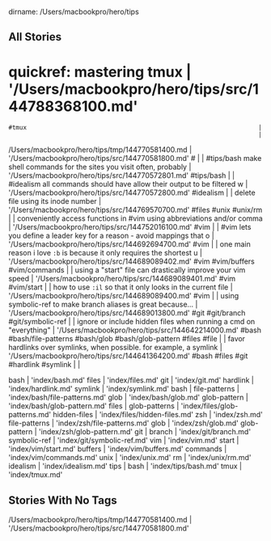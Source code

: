 dirname: /Users/macbookpro/hero/tips


All Stories
-----------

  # quickref: mastering tmux                                             | '/Users/macbookpro/hero/tips/src/144788368100.md'
    #tmux                                                                |
                                                                         |
  /Users/macbookpro/hero/tips/tmp/144770581400.md                        | '/Users/macbookpro/hero/tips/src/144770581800.md'
    #                                                                    |
                                                                         |
  #tips/bash make shell commands for the sites you visit often, probably | '/Users/macbookpro/hero/tips/src/144770572801.md'
    #tips/bash                                                           |
                                                                         |
  #idealism all commands should have allow their output to be filtered w | '/Users/macbookpro/hero/tips/src/144770572800.md'
    #idealism                                                            |
                                                                         |
  delete file using its inode number                                     | '/Users/macbookpro/hero/tips/src/144769570700.md'
    #files #unix #unix/rm                                                |
                                                                         |
  conveniently access functions in #vim using abbreviations and/or comma | '/Users/macbookpro/hero/tips/src/144752016100.md'
    #vim                                                                 |
                                                                         |
  #vim lets you define a leader key for a reason - avoid mappings that o | '/Users/macbookpro/hero/tips/src/144692694700.md'
    #vim                                                                 |
                                                                         |
  one main reason i love `:b` is because it only requires the shortest u | '/Users/macbookpro/hero/tips/src/144689089402.md'
    #vim #vim/buffers #vim/commands                                      |
                                                                         |
  using a "start" file can drastically improve your vim speed            | '/Users/macbookpro/hero/tips/src/144689089401.md'
    #vim #vim/start                                                      |
                                                                         |
  how to use `:il` so that it only looks in the current file             | '/Users/macbookpro/hero/tips/src/144689089400.md'
    #vim                                                                 |
                                                                         |
  using symbolic-ref to make branch aliases is great because...          | '/Users/macbookpro/hero/tips/src/144689013800.md'
    #git #git/branch #git/symbolic-ref                                   |
                                                                         |
  ignore or include hidden files when running a cmd on "everything"      | '/Users/macbookpro/hero/tips/src/144642214000.md'
    #bash #bash/file-patterns #bash/glob #bash/glob-pattern #files #file |
                                                                         |
  favor hardlinks over symlinks, when possible.  for example, a symlink  | '/Users/macbookpro/hero/tips/src/144641364200.md'
    #bash #files #git #hardlink #symlink                                 |
                                                                         |

  bash                                             | 'index/bash.md'
  files                                            | 'index/files.md'
  git                                              | 'index/git.md'
  hardlink                                         | 'index/hardlink.md'
  symlink                                          | 'index/symlink.md'
  bash                                             |
    file-patterns                                  | 'index/bash/file-patterns.md'
    glob                                           | 'index/bash/glob.md'
    glob-pattern                                   | 'index/bash/glob-pattern.md'
  files                                            |
    glob-patterns                                  | 'index/files/glob-patterns.md'
    hidden-files                                   | 'index/files/hidden-files.md'
  zsh                                              | 'index/zsh.md'
    file-patterns                                  | 'index/zsh/file-patterns.md'
    glob                                           | 'index/zsh/glob.md'
    glob-pattern                                   | 'index/zsh/glob-pattern.md'
  git                                              |
    branch                                         | 'index/git/branch.md'
    symbolic-ref                                   | 'index/git/symbolic-ref.md'
  vim                                              | 'index/vim.md'
    start                                          | 'index/vim/start.md'
    buffers                                        | 'index/vim/buffers.md'
    commands                                       | 'index/vim/commands.md'
  unix                                             | 'index/unix.md'
    rm                                             | 'index/unix/rm.md'
  idealism                                         | 'index/idealism.md'
  tips                                             |
    bash                                           | 'index/tips/bash.md'
  tmux                                             | 'index/tmux.md'


 Stories With No Tags
----------------------

/Users/macbookpro/hero/tips/tmp/144770581400.md    | '/Users/macbookpro/hero/tips/src/144770581800.md'

